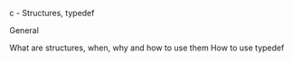 c - Structures, typedef

General

What are structures, when, why and how to use them
How to use typedef
